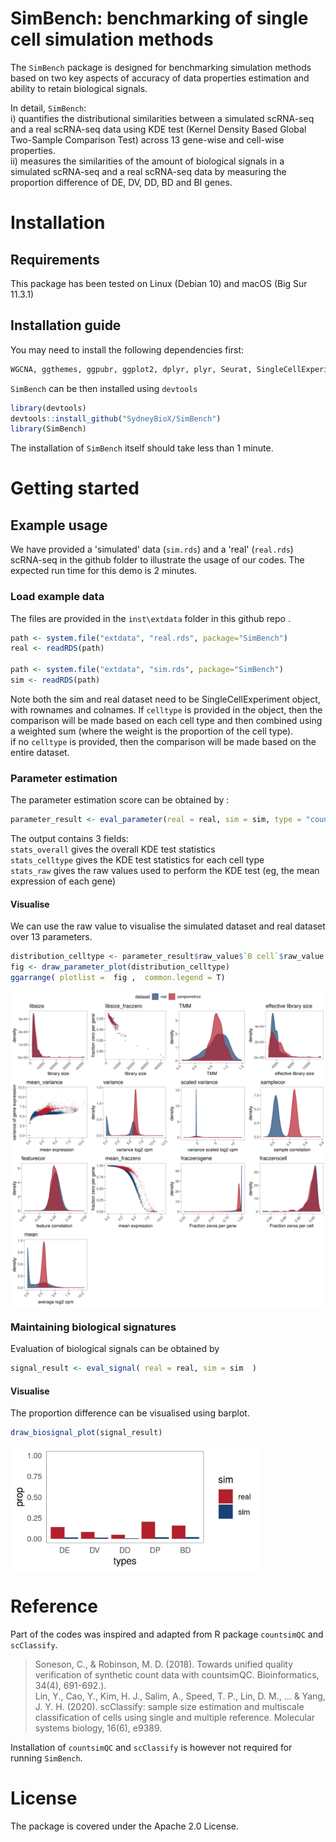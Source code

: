 # SimBench: benchmarking of single cell simulation methods


The `SimBench` package is designed for benchmarking simulation methods based on two key aspects of accuracy of data properties estimation and ability to retain biological signals.

In detail, `SimBench`:    
i) quantifies the distributional similarities between a simulated scRNA-seq and a real scRNA-seq data using KDE test (Kernel Density Based Global Two-Sample Comparison Test) across 13 gene-wise and cell-wise properties.      
ii) measures the similarities of the amount of biological signals in a simulated scRNA-seq and a real scRNA-seq data by measuring the proportion difference of DE, DV, DD, BD and BI genes.      




# Installation 

## Requirements

This package has been tested on Linux (Debian 10) and macOS (Big Sur 11.3.1)
 
 
 
## Installation guide

You may need to install the following dependencies first:   

```r
WGCNA, ggthemes, ggpubr, ggplot2, dplyr, plyr, Seurat, SingleCellExperiment, edgeR, DESeq2, caret, ks
```


`SimBench` can be then installed using `devtools`  

```r
library(devtools)
devtools::install_github("SydneyBioX/SimBench")
library(SimBench)
```

The installation of `SimBench` itself should take less than 1 minute. 



# Getting started 


## Example usage


We have provided a 'simulated' data (`sim.rds`) and a 'real' (`real.rds`) scRNA-seq in the github folder to illustrate the usage of our codes. The expected run time for this demo is 2 minutes. 




### Load example data 

The files are provided in the `inst\extdata` folder in this github repo .

```r
path <- system.file("extdata", "real.rds", package="SimBench")
real <- readRDS(path)

path <- system.file("extdata", "sim.rds", package="SimBench")
sim <- readRDS(path)
```

Note both the sim and real dataset need to be SingleCellExperiment object, with rownames and colnames. 
If `celltype` is provided in the object, then the comparison will be made based on each cell type and then combined using a weighted sum (where the weight is the proportion of the cell type).  
if no `celltype` is provided, then the comparison will be made based on the entire dataset. 



### Parameter estimation 

The parameter estimation score can be obtained by : 

```r
parameter_result <- eval_parameter(real = real, sim = sim, type = "count" , method = "samplemethod")
```
The output contains 3 fields:   
`stats_overall` gives the overall KDE test statistics     
`stats_celltype` gives the KDE test statistics for each cell type   
`stats_raw` gives the raw values used to perform the KDE test (eg, the mean expression of each gene) 


#### Visualise 

We can use the raw value to visualise the simulated dataset and real dataset over 13 parameters. 

```r
distribution_celltype <- parameter_result$raw_value$`B cell`$raw_value #this obtain the distribution of B cell type 
fig <- draw_parameter_plot(distribution_celltype) 
ggarrange( plotlist =  fig ,  common.legend = T)
```
<img src="man/figures/vis_parameter.jpg" align="center" width="600"/>


### Maintaining biological signatures

  
Evaluation of biological signals can be obtained by 

```r
signal_result <- eval_signal( real = real, sim = sim  )
```

#### Visualise 

The proportion difference can be visualised using barplot.  

```r
draw_biosignal_plot(signal_result) 
```
<img src="man/figures/vis_biosignal.jpg" align="center" width="400"/>



# Reference

Part of the codes was inspired and adapted from R package `countsimQC` and `scClassify`.    

>  Soneson, C., & Robinson, M. D. (2018). Towards unified quality verification of synthetic count data with countsimQC. Bioinformatics, 34(4), 691-692.).   
>  Lin, Y., Cao, Y., Kim, H. J., Salim, A., Speed, T. P., Lin, D. M., ... & Yang, J. Y. H. (2020). scClassify: sample size estimation and multiscale classification of cells using single and multiple reference. Molecular systems biology, 16(6), e9389.

Installation of `countsimQC` and `scClassify` is however not required for running  `SimBench`.   



# License
The package is covered under the Apache 2.0 License. 

